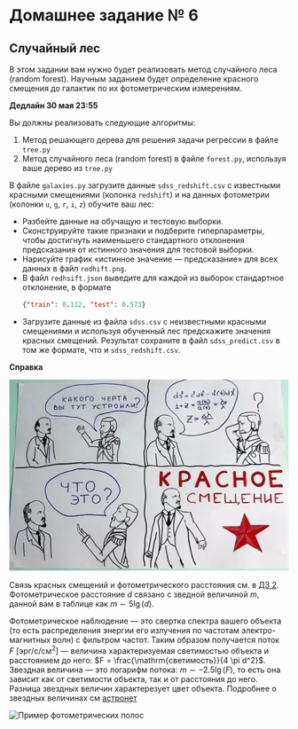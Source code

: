 # Домашнее задание № 6

## Случайный лес

В этом задании вам нужно будет реализовать метод случайного леса (random forest).
Научным заданием будет определение красного смещения до галактик по их фотометрическим измерениям.

**Дедлайн 30 мая 23:55**

Вы должны реализовать следующие алгоритмы:

1. Метод решающего дерева для решения задачи регрессии в файле `tree.py`
2. Метод случайного леса (random forest) в файле `forest.py`, используя ваше дерево из `tree.py`

В файле `galaxies.py` загрузите данные `sdss_redshift.csv` с известными красными смещениями (колонка `redshift`) и на данных фотометрии (колонки `u`, `g`, `r`, `i`, `z`) обучите ваш лес:
* Разбейте данные на обучащую и тестовую выборки.
* Сконструируйте такие признаки и подберите гиперпараметры, чтобы достигнуть наименьшего стандартного отклонения предсказания от истинного значения для тестовой выборки.
* Нарисуйте график «истинное значение — предсказание» для всех данных в файл `redhift.png`.
* В файл `redhsift.json` выведите для каждой из выборок стандартное отклонение, в формате
  ```json
  {"train": 0.112, "test": 0.573}
  ```
* Загрузите данные из файла `sdss.csv` с неизвестными красными смещениями и используя обученный лес предскажите значения красных смещений. Результат сохраните в файл `sdss_predict.csv` в том же формате, что и `sdss_redshift.csv`.


**Справка**

![Красное смещение](./red_shift.jpg)

Связь красных смещений и фотометрического расстояния см. в [ДЗ 2](https://github.com/pyoadfe/hw2-darkenergy).
Фотометрическое расстояние $d$ связано с зведной величиной $m$, данной вам в таблице как $m \sim 5 \lg(d)$.

Фотометрическое наблюдение — это свертка спектра вашего объекта (то есть распределения энергии его излучения по частотам электро-магнитных волн) с фильтром частот. Таким образом получается поток $F\ \left[\mathrm{эрг}/\mathrm{с}/\mathrm{см}^2\right]$ — величина характеризуемая светимостью объекта и расстоянием до него: $F = \frac{\mathrm{светимость}}{4 \pi d^2}$.
Звездная величина — это логарифм потока: $m \sim -2.5 \lg(F)$, то есть она зависит как от светимости объекта, так и от расстояния до него. Разница звездных величин характерезует цвет объекта.
Подробнее о звездных величинах см [астронет](http://www.astronet.ru/db/msg/1174337)

![Пример фотометрических полос](https://lsstdesc.org/SN-PWV/_images/notebooks_lsst_filters_22_0.png)
